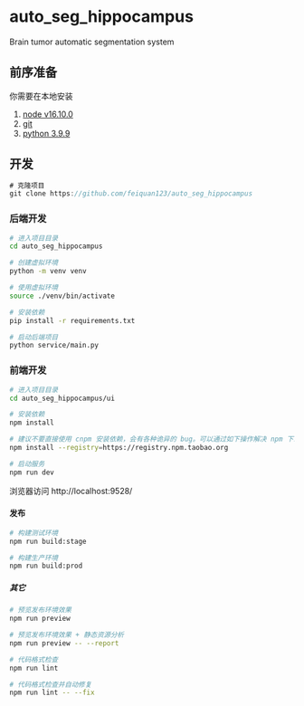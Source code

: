 # auto_seg_hippocampus
Brain tumor automatic segmentation system

## 前序准备
你需要在本地安装
1. [node v16.10.0](http://nodejs.org/)
2. [git](https://git-scm.com/)
3. [python 3.9.9](https://www.python.org/getit/)

## 开发
```js
# 克隆项目
git clone https://github.com/feiquan123/auto_seg_hippocampus

```

### 后端开发
```sh
# 进入项目目录
cd auto_seg_hippocampus

# 创建虚拟环境
python -m venv venv

# 使用虚拟环境
source ./venv/bin/activate

# 安装依赖
pip install -r requirements.txt

# 启动后端项目
python service/main.py
```

### 前端开发
```sh
# 进入项目目录
cd auto_seg_hippocampus/ui

# 安装依赖
npm install

# 建议不要直接使用 cnpm 安装依赖，会有各种诡异的 bug。可以通过如下操作解决 npm 下载速度慢的问题
npm install --registry=https://registry.npm.taobao.org

# 启动服务
npm run dev
```
浏览器访问 http://localhost:9528/

#### 发布

```bash
# 构建测试环境
npm run build:stage

# 构建生产环境
npm run build:prod
```

##### 其它

```bash
# 预览发布环境效果
npm run preview

# 预览发布环境效果 + 静态资源分析
npm run preview -- --report

# 代码格式检查
npm run lint

# 代码格式检查并自动修复
npm run lint -- --fix
```
